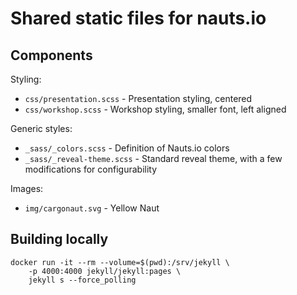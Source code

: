 # Shared static files for nauts.io

## Components

Styling:

* `css/presentation.scss` - Presentation styling, centered
* `css/workshop.scss` - Workshop styling, smaller font, left aligned

Generic styles:
* `_sass/_colors.scss` - Definition of Nauts.io colors
* `_sass/_reveal-theme.scss` - Standard reveal theme, with a few modifications for configurability

Images:

* `img/cargonaut.svg` - Yellow Naut


## Building locally

```
docker run -it --rm --volume=$(pwd):/srv/jekyll \
    -p 4000:4000 jekyll/jekyll:pages \
    jekyll s --force_polling
```
